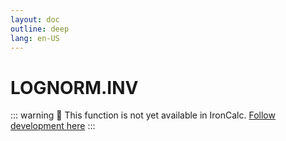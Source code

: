 ```yaml
---
layout: doc
outline: deep
lang: en-US
---
```


# LOGNORM.INV

::: warning
🚧 This function is not yet available in IronCalc.
[Follow development here](https://github.com/ironcalc/IronCalc/labels/Functions)
:::